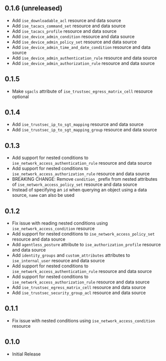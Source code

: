 ## 0.1.6 (unreleased)

- Add `ise_downloadable_acl` resource and data source
- Add `ise_tacacs_command_set` resource and data source
- Add `ise_tacacs_profile` resource and data source
- Add `ise_device_admin_condition` resource and data source
- Add `ise_device_admin_policy_set` resource and data source
- Add `ise_device_admin_time_and_date_condition` resource and data source
- Add `ise_device_admin_authentication_rule` resource and data source
- Add `ise_device_admin_authorization_rule` resource and data source

## 0.1.5

- Make `sgacls` attribute of `ise_trustsec_egress_matrix_cell` resource optional

## 0.1.4

- Add `ise_trustsec_ip_to_sgt_mapping` resource and data source
- Add `ise_trustsec_ip_to_sgt_mapping_group` resource and data source

## 0.1.3

- Add support for nested conditions to `ise_network_access_authentication_rule` resource and data source
- Add support for nested conditions to `ise_network_access_authorization_rule` resource and data source
- BREAKING CHANGE: Remove `condition_` prefix from nested attributes of `ise_network_access_policy_set` resource and data source
- Instead of specifying an `id` when querying an object using a data source, `name` can also be used

## 0.1.2

- Fix issue with reading nested conditions using `ise_network_access_condition` resource
- Add support for nested conditions to `ise_network_access_policy_set` resource and data source
- Add `agentless_posture` attribute to `ise_authorization_profile` resource and data source
- Add `identity_groups` and `custom_attributes` attributes to `ise_internal_user` resource and data source
- Add support for nested conditions to `ise_network_access_authentication_rule` resource and data source
- Add support for nested conditions to `ise_network_access_authorization_rule` resource and data source
- Add `ise_trustsec_egress_matrix_cell` resource and data source
- Add `ise_trustsec_security_group_acl` resource and data source

## 0.1.1

- Fix issue with nested conditions using `ise_network_access_condition` resource

## 0.1.0

- Initial Release
